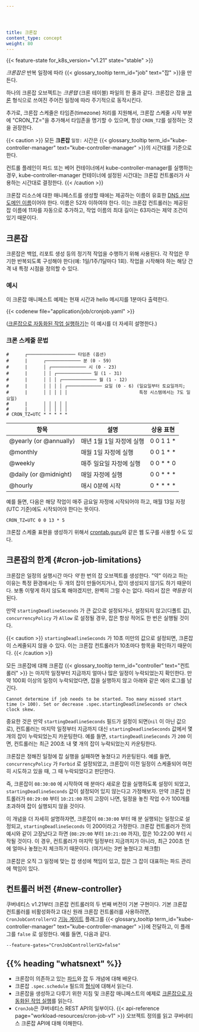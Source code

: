 ```yaml
---




title: 크론잡
content_type: concept
weight: 80
---
```


<!-- overview -->

{{< feature-state for_k8s_version="v1.21" state="stable" >}}

_크론잡은_ 반복 일정에 따라 {{< glossary_tooltip term_id="job" text="잡" >}}을 만든다.

하나의 크론잡 오브젝트는 _크론탭_ (크론 테이블) 파일의 한 줄과 같다.
크론잡은 잡을 [크론](https://ko.wikipedia.org/wiki/Cron) 형식으로 쓰여진 주어진 일정에 따라 주기적으로 동작시킨다.

추가로, 크론잡 스케줄은 타임존(timezone) 처리를 지원해서, 크론잡 스케줄 시작 부분에 "CRON_TZ=<time zone>"을 추가해서 타임존을 명기할 수 있으며, 항상 `CRON_TZ`를 설정하는 것을 권장한다.

{{< caution >}}
모든 **크론잡** `일정:` 시간은
{{< glossary_tooltip term_id="kube-controller-manager" text="kube-controller-manager" >}}의 시간대를 기준으로 한다.

컨트롤 플레인이 파드 또는 베어 컨테이너에서 kube-controller-manager를 실행하는 경우,
kube-controller-manager 컨테이너에 설정된 시간대는
크론잡 컨트롤러가 사용하는 시간대로 결정한다.
{{< /caution >}}

크론잡 리소스에 대한 매니페스트를 생성할 때에는 제공하는 이름이
유효한 [DNS 서브도메인 이름](/ko/docs/concepts/overview/working-with-objects/names/#dns-서브도메인-이름)이어야 한다.
이름은 52자 이하여야 한다. 이는 크론잡 컨트롤러는 제공된 잡 이름에
11자를 자동으로 추가하고, 작업 이름의 최대 길이는
63자라는 제약 조건이 있기 때문이다.

<!-- body -->

## 크론잡

크론잡은 백업, 리포트 생성 등의 정기적 작업을 수행하기 위해 사용된다. 
각 작업은 무기한 반복되도록 구성해야 한다(예: 
1일/1주/1달마다 1회). 
작업을 시작해야 하는 해당 간격 내 특정 시점을 정의할 수 있다.

### 예시

이 크론잡 매니페스트 예제는 현재 시간과 hello 메시지를 1분마다 출력한다.

{{< codenew file="application/job/cronjob.yaml" >}}

([크론잡으로 자동화된 작업 실행하기](/ko/docs/tasks/job/automated-tasks-with-cron-jobs/)는
이 예시를 더 자세히 설명한다.)

### 크론 스케줄 문법

```
#      ┌────────────────── 타임존 (옵션)
#      |      ┌───────────── 분 (0 - 59)
#      |      │ ┌───────────── 시 (0 - 23)
#      |      │ │ ┌───────────── 일 (1 - 31)
#      |      │ │ │ ┌───────────── 월 (1 - 12)
#      |      │ │ │ │ ┌───────────── 요일 (0 - 6) (일요일부터 토요일까지;
#      |      │ │ │ │ │                           특정 시스템에서는 7도 일요일)
#      |      │ │ │ │ │
#      |      │ │ │ │ │
# CRON_TZ=UTC * * * * *
```


| 항목   										 | 설명	      																								  | 상응 표현       |
| ------------- 						| ------------- 																							|-------------  |
| @yearly (or @annually)		| 매년 1월 1일 자정에 실행                 										   | 0 0 1 1 * 		|
| @monthly 									| 매월 1일 자정에 실행  	                                        | 0 0 1 * * 		|
| @weekly 									| 매주 일요일 자정에 실행							                             | 0 0 * * 0 		|
| @daily (or @midnight)			| 매일 자정에 실행 																             	| 0 0 * * * 		|
| @hourly 									| 매시 0분에 시작                          								       | 0 * * * * 		|


예를 들면, 다음은 해당 작업이 매주 금요일 자정에 시작되어야 하고, 매월 13일 자정(UTC 기준)에도 시작되어야 한다는 뜻이다.

`CRON_TZ=UTC 0 0 13 * 5`

크론잡 스케줄 표현을 생성하기 위해서 [crontab.guru](https://crontab.guru/)와 같은 웹 도구를 사용할 수도 있다.

## 크론잡의 한계 {#cron-job-limitations}

크론잡은 일정의 실행시간 마다 _약_ 한 번의 잡 오브젝트를 생성한다. "약" 이라고 하는 이유는
특정 환경에서는 두 개의 잡이 만들어지거나, 잡이 생성되지 않기도 하기 때문이다. 보통 이렇게 하지
않도록 해야겠지만, 완벽히 그럴 수는 없다. 따라서 잡은 _멱등원_ 이 된다.

만약 `startingDeadlineSeconds` 가 큰 값으로 설정되거나, 설정되지 않고(디폴트 값),
`concurrencyPolicy` 가 `Allow` 로 설정될 경우, 잡은 항상 적어도 한 번은
실행될 것이다.

{{< caution >}}
`startingDeadlineSeconds` 가 10초 미만의 값으로 설정되면, 크론잡이 스케줄되지 않을 수 있다. 이는 크론잡 컨트롤러가 10초마다 항목을 확인하기 때문이다.
{{< /caution >}}


모든 크론잡에 대해 크론잡 {{< glossary_tooltip term_id="controller" text="컨트롤러" >}} 는 마지막 일정부터 지금까지 얼마나 많은 일정이 누락되었는지 확인한다. 만약 100회 이상의 일정이 누락되었다면, 잡을 실행하지 않고 아래와 같은 에러 로그를 남긴다.

````
Cannot determine if job needs to be started. Too many missed start time (> 100). Set or decrease .spec.startingDeadlineSeconds or check clock skew.
````

중요한 것은 만약 `startingDeadlineSeconds` 필드가 설정이 되면(`nil` 이 아닌 값으로), 컨트롤러는 마지막 일정부터 지금까지 대신 `startingDeadlineSeconds` 값에서 몇 개의 잡이 누락되었는지 카운팅한다. 예를 들면, `startingDeadlineSeconds` 가 `200` 이면, 컨트롤러는 최근 200초 내 몇 개의 잡이 누락되었는지 카운팅한다.

크론잡은 정해진 일정에 잡 실행을 실패하면 놓쳤다고 카운팅된다. 예를 들면, `concurrencyPolicy` 가 `Forbid` 로 설정되었고, 크론잡이 이전 일정이 스케줄되어 여전히 시도하고 있을 때, 그 때 누락되었다고 판단한다.

즉, 크론잡이 `08:30:00` 에 시작하여 매 분마다 새로운 잡을 실행하도록 설정이 되었고,
`startingDeadlineSeconds` 값이 설정되어 있지 않는다고 가정해보자. 만약 크론잡 컨트롤러가
`08:29:00` 부터 `10:21:00` 까지 고장이 나면, 일정을 놓친 작업 수가 100개를 초과하여 잡이 실행되지 않을 것이다.

이 개념을 더 자세히 설명하자면, 크론잡이 `08:30:00` 부터 매 분 실행되는 일정으로 설정되고,
`startingDeadlineSeconds` 이 200이라고 가정한다. 크론잡 컨트롤러가
전의 예시와 같이 고장났다고 하면 (`08:29:00` 부터 `10:21:00` 까지), 잡은 10:22:00 부터 시작될 것이다. 이 경우, 컨트롤러가 마지막 일정부터 지금까지가 아니라, 최근 200초 안에 얼마나 놓쳤는지 체크하기 때문이다. (여기서는 3번 놓쳤다고 체크함)

크론잡은 오직 그 일정에 맞는 잡 생성에 책임이 있고,
잡은 그 잡이 대표하는 파드 관리에 책임이 있다.

## 컨트롤러 버전 {#new-controller}

쿠버네티스 v1.21부터 크론잡 컨트롤러의 두 번째 버전이
기본 구현이다. 기본 크론잡 컨트롤러를 비활성화하고
대신 원래 크론잡 컨트롤러를 사용하려면, `CronJobControllerV2`
[기능 게이트](/ko/docs/reference/command-line-tools-reference/feature-gates/)
플래그를 {{< glossary_tooltip term_id="kube-controller-manager" text="kube-controller-manager" >}}에 전달하고,
이 플래그를 `false` 로 설정한다. 예를 들면, 다음과 같다.

```
--feature-gates="CronJobControllerV2=false"
```


## {{% heading "whatsnext" %}}

* 크론잡이 의존하고 있는 [파드](/ko/docs/concepts/workloads/pods/)와
  [잡](/ko/docs/concepts/workloads/controllers/job/) 두 개념에
  대해 배운다.
* 크론잡 `.spec.schedule` 필드의 [형식](https://pkg.go.dev/github.com/robfig/cron/v3#hdr-CRON_Expression_Format)에
  대해서 읽는다.
* 크론잡을 생성하고 다루기 위한 지침 및
  크론잡 매니페스트의 예제로
  [크론잡으로 자동화된 작업 실행](/ko/docs/tasks/job/automated-tasks-with-cron-jobs/)를 읽는다.
* `CronJob`은 쿠버네티스 REST API의 일부이다.
  {{< api-reference page="workload-resources/cron-job-v1" >}}
  오브젝트 정의를 읽고 쿠버네티스 크론잡 API에 대해 이해한다.
